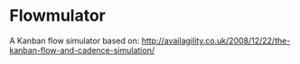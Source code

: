 # Flowmulator

A Kanban flow simulator based on: http://availagility.co.uk/2008/12/22/the-kanban-flow-and-cadence-simulation/